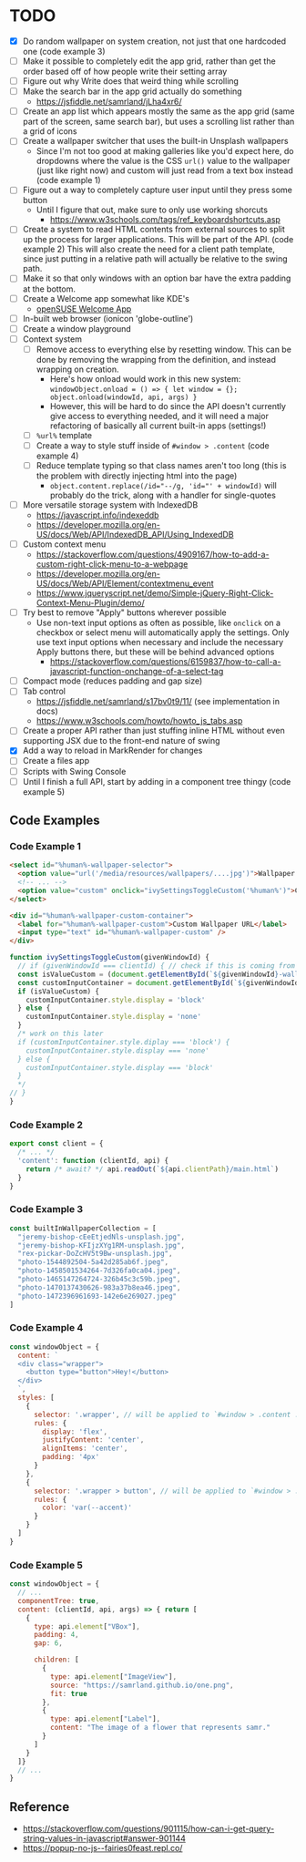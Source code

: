# TODO

- [x] Do random wallpaper on system creation, not just that one hardcoded one (code example 3)
- [ ] Make it possible to completely edit the app grid, rather than get the order based off of how people write their setting array
- [ ] Figure out why Write does that weird thing while scrolling
- [ ] Make the search bar in the app grid actually do something
  - <https://jsfiddle.net/samrland/jLha4xr6/>
- [ ] Create an app list which appears mostly the same as the app grid (same part of the screen, same search bar), but uses a scrolling list rather than a grid of icons
- [ ] Create a wallpaper switcher that uses the built-in Unsplash wallpapers
  - Since I'm not too good at making galleries like you'd expect here, do dropdowns where the value is the CSS `url()` value to the wallpaper (just like right now) and custom will just read from a text box instead (code example 1)
- [ ] Figure out a way to completely capture user input until they press some button
  - Until I figure that out, make sure to only use working shorcuts
    - <https://www.w3schools.com/tags/ref_keyboardshortcuts.asp>
- [ ] Create a system to read HTML contents from external sources to split up the process for larger applications.
      This will be part of the API. (code example 2) This will also create the need for a client path template, since just putting in a relative path will actually be relative to the swing path.
- [ ] Make it so that only windows with an option bar have the extra padding at the bottom.
- [ ] Create a Welcome app somewhat like KDE's
  - [openSUSE Welcome App](etc/kde_opensuse_welcome.png)
- [ ] In-built web browser (ionicon 'globe-outline')
- [ ] Create a window playground
- [ ] Context system
  - [ ] Remove access to everything else by resetting window. This can be done by removing the wrapping from the definition, and instead wrapping on creation.
    - Here's how onload would work in this new system: `windowObject.onload = () => { let window = {}; object.onload(windowId, api, args) }`
    - However, this will be hard to do since the API doesn't currently give access to everything needed, and it will need a major refactoring of basically all current built-in apps (settings!)
  - [ ] `%url%` template
  - [ ] Create a way to style stuff inside of `#window > .content` (code example 4)
  - [ ] Reduce template typing so that class names aren't too long (this is the problem with directly injecting html into the page)
    - `object.content.replace(/id="--/g, 'id="' + windowId)` will probably do the trick, along with a handler for single-quotes
- [ ] More versatile storage system with IndexedDB
  - <https://javascript.info/indexeddb>
  - <https://developer.mozilla.org/en-US/docs/Web/API/IndexedDB_API/Using_IndexedDB>
- [ ] Custom context menu
  - <https://stackoverflow.com/questions/4909167/how-to-add-a-custom-right-click-menu-to-a-webpage>
  - <https://developer.mozilla.org/en-US/docs/Web/API/Element/contextmenu_event>
  - <https://www.jqueryscript.net/demo/Simple-jQuery-Right-Click-Context-Menu-Plugin/demo/>
- [ ] Try best to remove "Apply" buttons wherever possible
  - Use non-text input options as often as possible, like `onclick` on a checkbox or select menu will automatically apply the settings.
    Only use text input options when necessary and include the necessary Apply buttons there, but these will be behind advanced options
    - <https://stackoverflow.com/questions/6159837/how-to-call-a-javascript-function-onchange-of-a-select-tag>
- [ ] Compact mode (reduces padding and gap size)
- [ ] Tab control
  - <https://jsfiddle.net/samrland/s17bv0t9/11/> (see implementation in docs)
  - <https://www.w3schools.com/howto/howto_js_tabs.asp>
- [ ] Create a proper API rather than just stuffing inline HTML without even supporting JSX due to the front-end nature of swing
- [x] Add a way to reload in MarkRender for changes
- [ ] Create a files app
- [ ] Scripts with Swing Console
- [ ] Until I finish a full API, start by adding in a component tree thingy (code example 5)

## Code Examples

### Code Example 1

```html
<select id="%human%-wallpaper-selector">
  <option value="url('/media/resources/wallpapers/....jpg')">Wallpaper Description</option>
  <!-- ... -->
  <option value="custom" onclick="ivySettingsToggleCustom('%human%')">Custom</option>
</select>

<div id="%human%-wallpaper-custom-container">
  <label for="%human%-wallpaper-custom">Custom Wallpaper URL</label>
  <input type="text" id="%human%-wallpaper-custom" />
</div>
```

```js
function ivySettingsToggleCustom(givenWindowId) {
  // if (givenWindowId === clientId) { // check if this is coming from the same window // commented out because this may cause errors with other settings windows, need to test
  const isValueCustom = (document.getElementById(`${givenWindowId}-wallpaper-selector`).value === 'custom')
  const customInputContainer = document.getElementById(`${givenWindowId}-wallpaper-custom-container`)
  if (isValueCustom) {
    customInputContainer.style.display = 'block'
  } else {
    customInputContainer.style.display = 'none'
  }
  /* work on this later
  if (customInputContainer.style.diplay === 'block') {
    customInputContainer.style.display === 'none'
  } else {
    customInputContainer.style.display === 'block'
  }
  */
// }
}
```

### Code Example 2

```js
export const client = {
  /* ... */
  'content': function (clientId, api) {
    return /* await? */ api.readOut(`${api.clientPath}/main.html`)
  }
}
```

### Code Example 3

```js
const builtInWallpaperCollection = [
  "jeremy-bishop-cEeEtjedNls-unsplash.jpg",
  "jeremy-bishop-KFIjzXYg1RM-unsplash.jpg",
  "rex-pickar-DoZcHV5t9Bw-unsplash.jpg",
  "photo-1544892504-5a42d285ab6f.jpeg",
  "photo-1458501534264-7d326fa0ca04.jpeg",
  "photo-1465147264724-326b45c3c59b.jpeg",
  "photo-1470137430626-983a37b8ea46.jpeg",
  "photo-1472396961693-142e6e269027.jpeg"
]
```

### Code Example 4

```js
const windowObject = {
  content: `
  <div class="wrapper">
    <button type="button">Hey!</button>
  </div>
  `,
  styles: [
    {
      selector: '.wrapper', // will be applied to `#window > .content .wrapper`
      rules: {
        display: 'flex',
        justifyContent: 'center',
        alignItems: 'center',
        padding: '4px'
      }
    },
    {
      selector: '.wrapper > button', // will be applied to `#window > .content .wrapper > button`
      rules: {
        color: 'var(--accent)'
      }
    }
  ]
}
```

### Code Example 5

```js
const windowObject = {
  // ...
  componentTree: true,
  content: (clientId, api, args) => { return [
    {
      type: api.element["VBox"],
      padding: 4,
      gap: 6,

      children: [
        {
          type: api.element["ImageView"],
          source: "https://samrland.github.io/one.png",
          fit: true
        },
        {
          type: api.element["Label"],
          content: "The image of a flower that represents samr."
        }
      ]
    }
  ]}
  // ...
}
```

## Reference

- <https://stackoverflow.com/questions/901115/how-can-i-get-query-string-values-in-javascript#answer-901144>
- <https://popup-no-js--fairies0feast.repl.co/>

